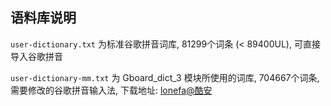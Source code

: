 ## 语料库说明

```user-dictionary.txt``` 为标准谷歌拼音词库, 81299个词条 (< 89400UL), 可直接导入谷歌拼音


```user-dictionary-mm.txt``` 为 Gboard_dict_3 模块所使用的词库, 704667个词条, 需要修改的谷歌拼音输入法, 下载地址: [lonefa@酷安](https://www.coolapk.com/feed/24163072
)